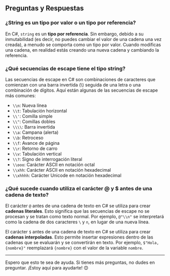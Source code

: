 ## Preguntas y Respuestas

### ¿String es un tipo por valor o un tipo por referencia?

En C#, `string` es un **tipo por referencia**. Sin embargo, debido a su inmutabilidad (es decir, no puedes cambiar el valor de una cadena una vez creada), a menudo se comporta como un tipo por valor. Cuando modificas una cadena, en realidad estás creando una nueva cadena y cambiando la referencia.

### ¿Qué secuencias de escape tiene el tipo string?

Las secuencias de escape en C# son combinaciones de caracteres que comienzan con una barra invertida (\\) seguida de una letra o una combinación de dígitos. Aquí están algunas de las secuencias de escape más comunes:

- `\\n`: Nueva línea
- `\\t`: Tabulación horizontal
- `\\'`: Comilla simple
- `\\"`: Comillas dobles
- `\\\\`: Barra invertida
- `\\a`: Campana (alerta)
- `\\b`: Retroceso
- `\\f`: Avance de página
- `\\r`: Retorno de carro
- `\\v`: Tabulación vertical
- `\\?`: Signo de interrogación literal
- `\\ooo`: Carácter ASCII en notación octal
- `\\xhh`: Carácter ASCII en notación hexadecimal
- `\\xhhhh`: Carácter Unicode en notación hexadecimal

### ¿Qué sucede cuando utiliza el carácter @ y $ antes de una cadena de texto?

El carácter `@` antes de una cadena de texto en C# se utiliza para crear **cadenas literales**. Esto significa que las secuencias de escape no se procesan y se tratan como texto normal. Por ejemplo, `@"\\n"` se interpretará como la cadena de dos caracteres `\` y `n`, en lugar de una nueva línea.

El carácter `$` antes de una cadena de texto en C# se utiliza para crear **cadenas interpoladas**. Esto permite insertar expresiones dentro de las cadenas que se evaluarán y se convertirán en texto. Por ejemplo, `$"Hola, {nombre}"` reemplazará `{nombre}` con el valor de la variable `nombre`.

---

Espero que esto te sea de ayuda. Si tienes más preguntas, no dudes en preguntar. ¡Estoy aquí para ayudarte! 😊